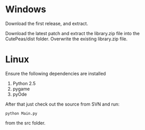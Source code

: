 # Windows #
Download the first release, and extract.

Download the latest patch and extract the library.zip file into the CutePeas/dist folder.
Overwrite the existing library.zip file.

# Linux #
Ensure the following dependencies are installed
  1. Python 2.5
  1. pygame
  1. pyOde

After that just check out the source from SVN and run:
```
python Main.py
```
from the src folder.